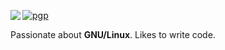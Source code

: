 <img align="left" src="https://orhun.dev/img/crow.png"> [![pgp](https://img.shields.io/badge/pgp-0xF1572921791E9010-313131?style=flat-square&labelColor=313131&color=313131)](https://github.com/orhun.gpg) 


Passionate about **GNU/Linux**. Likes to write code.
